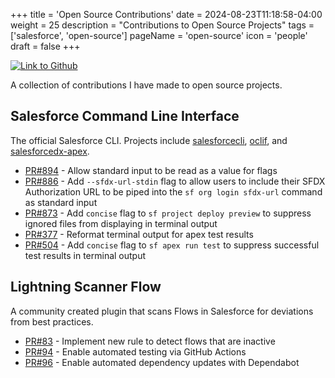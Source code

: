 +++
title = 'Open Source Contributions'
date = 2024-08-23T11:18:58-04:00
weight = 25
description = "Contributions to Open Source Projects"
tags = ['salesforce', 'open-source']
pageName = 'open-source'
icon = 'people'
draft = false
+++

<div style="display: flex; flex-direction: row;">
    <div style="margin-right: 10px;"><a href="https://github.com/k-capehart"><img src="https://img.shields.io/badge/GitHub-100000?style=for-the-badge&logo=github&logoColor=whitef" alt="Link to Github"></a></div>
</div>

A collection of contributions I have made to open source projects.

## Salesforce Command Line Interface
The official Salesforce CLI. Projects include [salesforcecli](https://github.com/salesforcecli), [oclif](https://github.com/oclif), and [salesforcedx-apex](https://github.com/forcedotcom/salesforcedx-apex).

- [PR#894](https://github.com/oclif/core/pull/894) - Allow standard input to be read as a value for flags
- [PR#886](https://github.com/salesforcecli/plugin-auth/pull/886) - Add `--sfdx-url-stdin` flag to allow users to include their SFDX Authorization URL to be piped into the `sf org login sfdx-url` command as standard input
- [PR#873](https://github.com/salesforcecli/plugin-deploy-retrieve/pull/873) - Add `concise` flag to `sf project deploy preview` to suppress ignored files from displaying in terminal output
- [PR#377](https://github.com/forcedotcom/salesforcedx-apex/pull/377) - Reformat terminal output for apex test results
- [PR#504](https://github.com/salesforcecli/plugin-apex/pull/504) - Add `concise` flag to `sf apex run test` to suppress successful test results in terminal output

## Lightning Scanner Flow
A community created plugin that scans Flows in Salesforce for deviations from best practices.

- [PR#83](https://github.com/Lightning-Flow-Scanner/lightning-flow-scanner-core/pull/83) - Implement new rule to detect flows that are inactive
- [PR#94](https://github.com/Lightning-Flow-Scanner/lightning-flow-scanner-sfdx/pull/94) - Enable automated testing via GitHub Actions
- [PR#96](https://github.com/Lightning-Flow-Scanner/lightning-flow-scanner-sfdx/pull/96) - Enable automated dependency updates with Dependabot